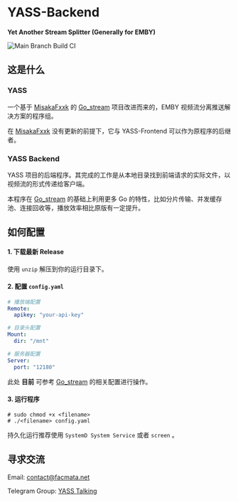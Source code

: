 # YASS-Backend
**Yet Another Stream Splitter (Generally for EMBY)**

![Main Branch Build CI](https://github.com/FacMata/YASS-Backend/actions/workflows/main.yml/badge.svg?branch=main)

## 这是什么

### YASS

一个基于 [MisakaFxxk](https://github.com/MisakaFxxk) 的 [Go_stream](https://github.com/MisakaFxxk/Go_stream) 项目改进而来的，EMBY 视频流分离推送解决方案的程序组。



在 [MisakaFxxk](https://github.com/MisakaFxxk) 没有更新的前提下，它与 YASS-Frontend 可以作为原程序的后继者。



### YASS Backend

YASS 项目的后端程序。其完成的工作是从本地目录找到前端请求的实际文件，以视频流的形式传递给客户端。



本程序在 [Go_stream](https://github.com/MisakaFxxk/Go_stream) 的基础上利用更多 Go 的特性，比如分片传输、并发缓存池、连接回收等，播放效率相比原版有一定提升。



## 如何配置

#### 1. 下载最新 Release

使用 `unzip` 解压到你的运行目录下。

#### 2. 配置 `config.yaml`

```yaml
# 播放端配置
Remote:
  apikey: "your-api-key"

# 目录头配置
Mount: 
  dir: "/mnt"

# 服务器配置
Server:
  port: "12180"
```

此处 **目前** 可参考 [Go_stream](https://github.com/MisakaFxxk/Go_stream) 的相关配置进行操作。

#### 3. 运行程序

```shell
# sudo chmod +x <filename>
# ./<filename> config.yaml
```

持久化运行推荐使用 `SystemD System Service` 或者 `screen` 。



## 寻求交流

Email: [contact@facmata.net](mailto://contact@facmata.net)

Telegram Group: [YASS Talking](https://t.me/YASS_Talking)
